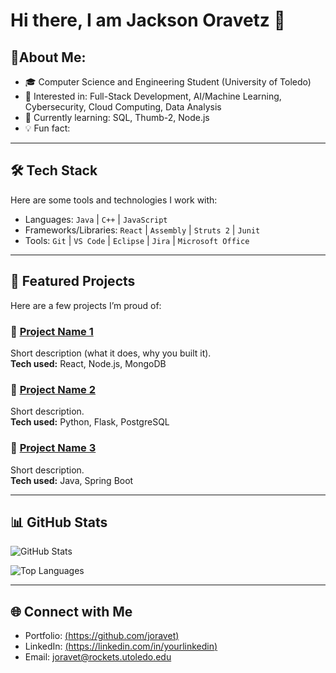 # Hi there, I am Jackson Oravetz 👋

## 🚀About Me:
- 🎓 Computer Science and Engineering Student (University of Toledo)
- 💼 Interested in: Full-Stack Development, AI/Machine Learning, Cybersecurity, Cloud Computing, Data Analysis
- 🌱 Currently learning: SQL, Thumb-2, Node.js
- 💡 Fun fact:

---

## 🛠️ Tech Stack
Here are some tools and technologies I work with:

- Languages: `Java` | `C++` | `JavaScript`  
- Frameworks/Libraries: `React` | `Assembly` | `Struts 2` | `Junit`
- Tools: `Git` | `VS Code` | `Eclipse` | `Jira` | `Microsoft Office`

---

## 📂 Featured Projects
Here are a few projects I’m proud of:

### 🔹 [Project Name 1](https://github.com/yourusername/project1)
Short description (what it does, why you built it).  
**Tech used:** React, Node.js, MongoDB  

### 🔹 [Project Name 2](https://github.com/yourusername/project2)
Short description.  
**Tech used:** Python, Flask, PostgreSQL  

### 🔹 [Project Name 3](https://github.com/yourusername/project3)
Short description.  
**Tech used:** Java, Spring Boot  

---

## 📊 GitHub Stats
![GitHub Stats](https://github-readme-stats.vercel.app/api?username=yourusername&show_icons=true&theme=tokyonight)

![Top Languages](https://github-readme-stats.vercel.app/api/top-langs/?username=yourusername&layout=compact&theme=tokyonight)

---

## 🌐 Connect with Me
- Portfolio: [(https://github.com/joravet)](https://github.com/joravet) 
- LinkedIn: [(https://linkedin.com/in/yourlinkedin)](https://www.linkedin.com/in/jackson-oravetz-628003268/)  
- Email: joravet@rockets.utoledo.edu
